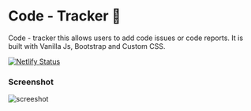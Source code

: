 
# Code - Tracker 🎫

Code - tracker this allows users to add code issues or code reports. It is built with Vanilla Js, Bootstrap and Custom CSS.

[![Netlify Status](https://api.netlify.com/api/v1/badges/9f0b1a82-0bb7-43de-916a-8ac5d25c08c1/deploy-status)](https://app.netlify.com/sites/code-tracker-ukhang/deploys)

### Screenshot
![screeshot](https://user-images.githubusercontent.com/94834060/208602173-3dfe459a-51f4-4654-857b-54ff3d8059bf.png)
